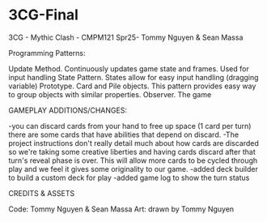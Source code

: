 # 3CG-Final

3CG - Mythic Clash - CMPM121 Spr25- Tommy Nguyen & Sean Massa

Programming Patterns:

Update Method. Continuously updates game state and frames. Used for input handling State Pattern. States allow for easy input handling (dragging variable) Prototype. Card and Pile objects. This pattern provides easy way to group objects with similar properties. Observer. The game

GAMEPLAY ADDITIONS/CHANGES:

-you can discard cards from your hand to free up space (1 card per turn) there are some cards that have abilities that depend on discard.
-The project instructions don't really detail much about how cards are discarded so we're taking some creative liberties and having cards discard after that turn's reveal phase is over. This will allow more cards to be cycled through play and we feel it gives some originality to our game.
-added deck builder to build a custom deck for play
-added game log to show the turn status

CREDITS & ASSETS

Code: Tommy Nguyen & Sean Massa Art: drawn by Tommy Nguyen
